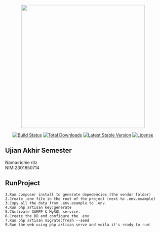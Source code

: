 <p align="center"><a href="https://laravel.com" target="_blank"><img src="https://raw.githubusercontent.com/laravel/art/master/logo-lockup/5%20SVG/2%20CMYK/1%20Full%20Color/laravel-logolockup-cmyk-red.svg" width="400"></a></p>

<p align="center">
<a href="https://travis-ci.org/laravel/framework"><img src="https://travis-ci.org/laravel/framework.svg" alt="Build Status"></a>
<a href="https://packagist.org/packages/laravel/framework"><img src="https://img.shields.io/packagist/dt/laravel/framework" alt="Total Downloads"></a>
<a href="https://packagist.org/packages/laravel/framework"><img src="https://img.shields.io/packagist/v/laravel/framework" alt="Latest Stable Version"></a>
<a href="https://packagist.org/packages/laravel/framework"><img src="https://img.shields.io/packagist/l/laravel/framework" alt="License"></a>
</p>

## Ujian Akhir Semester

 Nama:richie ritz
 <br>
 NIM:2301850714

## RunProject
    1.Run composer install to generate depedencies (the vendor folder)
    2.Create .env file in the root of the project (next to .env.example)
    3.Copy all the data from .env.example to .env.
    4.Run php artisan key:generate
    5.CActivate XAMPP & MySQL service.
    6.Create the DB and configure the .env
    7.Run php artisan migrate:fresh --seed
    9.Run the web using php artisan serve and voila it's ready to run!

